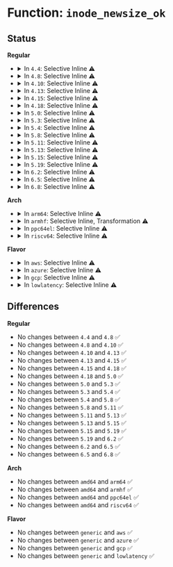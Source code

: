 # Function: <code>inode_newsize_ok</code>

## Status
<b>Regular</b>
<ul>
<li>
<details>
<summary>In <code>4.4</code>: Selective Inline ⚠️</summary>

```c
int inode_newsize_ok(const struct inode *inode, loff_t offset);
```

**Collision:** Unique Global

**Inline:** Selective

**Transformation:** False

**Instances:**

```
In fs/attr.c (ffffffff812292f0)
Location: fs/attr.c:141
Inline: True
Direct callers:
  - mm/shmem.c:shmem_fallocate
  - fs/attr.c:inode_change_ok
  - fs/ext4/extents.c:ext4_fallocate
  - fs/ext4/extents.c:ext4_fallocate
  - fs/hugetlbfs/inode.c:hugetlbfs_fallocate
  - fs/ecryptfs/inode.c:ecryptfs_inode_newsize_ok
```
**Symbols:**

```
ffffffff812292f0-ffffffff8122935a: inode_newsize_ok (STB_GLOBAL)
```
</details>
</li>
<li>
<details>
<summary>In <code>4.8</code>: Selective Inline ⚠️</summary>

```c
int inode_newsize_ok(const struct inode *inode, loff_t offset);
```

**Collision:** Unique Global

**Inline:** Selective

**Transformation:** False

**Instances:**

```
In fs/attr.c (ffffffff81251a20)
Location: fs/attr.c:117
Inline: True
Direct callers:
  - mm/shmem.c:shmem_fallocate
  - fs/attr.c:inode_change_ok
  - fs/ext4/extents.c:ext4_fallocate
  - fs/ext4/extents.c:ext4_fallocate
  - fs/hugetlbfs/inode.c:hugetlbfs_fallocate
  - fs/ecryptfs/inode.c:ecryptfs_inode_newsize_ok
```
**Symbols:**

```
ffffffff81251a20-ffffffff81251a8a: inode_newsize_ok (STB_GLOBAL)
```
</details>
</li>
<li>
<details>
<summary>In <code>4.10</code>: Selective Inline ⚠️</summary>

```c
int inode_newsize_ok(const struct inode *inode, loff_t offset);
```

**Collision:** Unique Global

**Inline:** Selective

**Transformation:** False

**Instances:**

```
In fs/attr.c (ffffffff81264bf0)
Location: fs/attr.c:130
Inline: True
Direct callers:
  - mm/shmem.c:shmem_fallocate
  - fs/attr.c:setattr_prepare
  - fs/ext4/extents.c:ext4_fallocate
  - fs/ext4/extents.c:ext4_fallocate
  - fs/hugetlbfs/inode.c:hugetlbfs_fallocate
  - fs/ecryptfs/inode.c:ecryptfs_inode_newsize_ok
```
**Symbols:**

```
ffffffff81264bf0-ffffffff81264c5a: inode_newsize_ok (STB_GLOBAL)
```
</details>
</li>
<li>
<details>
<summary>In <code>4.13</code>: Selective Inline ⚠️</summary>

```c
int inode_newsize_ok(const struct inode *inode, loff_t offset);
```

**Collision:** Unique Global

**Inline:** Selective

**Transformation:** False

**Instances:**

```
In fs/attr.c (ffffffff81272420)
Location: fs/attr.c:131
Inline: True
Direct callers:
  - mm/shmem.c:shmem_fallocate
  - fs/attr.c:setattr_prepare
  - fs/ext4/extents.c:ext4_fallocate
  - fs/ext4/extents.c:ext4_fallocate
  - fs/hugetlbfs/inode.c:hugetlbfs_fallocate
  - fs/ecryptfs/inode.c:ecryptfs_inode_newsize_ok
```
**Symbols:**

```
ffffffff81272420-ffffffff8127248a: inode_newsize_ok (STB_GLOBAL)
```
</details>
</li>
<li>
<details>
<summary>In <code>4.15</code>: Selective Inline ⚠️</summary>

```c
int inode_newsize_ok(const struct inode *inode, loff_t offset);
```

**Collision:** Unique Global

**Inline:** Selective

**Transformation:** False

**Instances:**

```
In fs/attr.c (ffffffff81294d40)
Location: fs/attr.c:132
Inline: True
Direct callers:
  - mm/shmem.c:shmem_fallocate
  - fs/attr.c:setattr_prepare
  - fs/ext4/extents.c:ext4_fallocate
  - fs/ext4/extents.c:ext4_fallocate
  - fs/hugetlbfs/inode.c:hugetlbfs_fallocate
  - fs/ecryptfs/inode.c:ecryptfs_inode_newsize_ok
```
**Symbols:**

```
ffffffff81294d40-ffffffff81294dab: inode_newsize_ok (STB_GLOBAL)
```
</details>
</li>
<li>
<details>
<summary>In <code>4.18</code>: Selective Inline ⚠️</summary>

```c
int inode_newsize_ok(const struct inode *inode, loff_t offset);
```

**Collision:** Unique Global

**Inline:** Selective

**Transformation:** False

**Instances:**

```
In fs/attr.c (ffffffff812baf00)
Location: fs/attr.c:134
Inline: True
Direct callers:
  - mm/shmem.c:shmem_fallocate
  - fs/attr.c:setattr_prepare
  - fs/ext4/extents.c:ext4_fallocate
  - fs/ext4/extents.c:ext4_fallocate
  - fs/hugetlbfs/inode.c:hugetlbfs_fallocate
  - fs/ecryptfs/inode.c:ecryptfs_inode_newsize_ok
```
**Symbols:**

```
ffffffff812baf00-ffffffff812baf6b: inode_newsize_ok (STB_GLOBAL)
```
</details>
</li>
<li>
<details>
<summary>In <code>5.0</code>: Selective Inline ⚠️</summary>

```c
int inode_newsize_ok(const struct inode *inode, loff_t offset);
```

**Collision:** Unique Global

**Inline:** Selective

**Transformation:** False

**Instances:**

```
In fs/attr.c (ffffffff812d00f0)
Location: fs/attr.c:135
Inline: True
Direct callers:
  - mm/shmem.c:shmem_fallocate
  - fs/attr.c:setattr_prepare
  - fs/ext4/extents.c:ext4_fallocate
  - fs/ext4/extents.c:ext4_fallocate
  - fs/hugetlbfs/inode.c:hugetlbfs_fallocate
  - fs/ecryptfs/inode.c:ecryptfs_inode_newsize_ok
```
**Symbols:**

```
ffffffff812d00f0-ffffffff812d015b: inode_newsize_ok (STB_GLOBAL)
```
</details>
</li>
<li>
<details>
<summary>In <code>5.3</code>: Selective Inline ⚠️</summary>

```c
int inode_newsize_ok(const struct inode *inode, loff_t offset);
```

**Collision:** Unique Global

**Inline:** Selective

**Transformation:** False

**Instances:**

```
In fs/attr.c (ffffffff812ed110)
Location: fs/attr.c:135
Inline: True
Direct callers:
  - mm/shmem.c:shmem_fallocate
  - fs/attr.c:setattr_prepare
  - fs/ext4/extents.c:ext4_fallocate
  - fs/ext4/extents.c:ext4_zero_range
  - fs/hugetlbfs/inode.c:hugetlbfs_fallocate
  - fs/ecryptfs/inode.c:ecryptfs_inode_newsize_ok
  - fs/fuse/file.c:fuse_file_fallocate
```
**Symbols:**

```
ffffffff812ed110-ffffffff812ed17a: inode_newsize_ok (STB_GLOBAL)
```
</details>
</li>
<li>
<details>
<summary>In <code>5.4</code>: Selective Inline ⚠️</summary>

```c
int inode_newsize_ok(const struct inode *inode, loff_t offset);
```

**Collision:** Unique Global

**Inline:** Selective

**Transformation:** False

**Instances:**

```
In fs/attr.c (ffffffff812feb70)
Location: fs/attr.c:135
Inline: True
Direct callers:
  - mm/shmem.c:shmem_fallocate
  - fs/attr.c:setattr_prepare
  - fs/ext4/extents.c:ext4_fallocate
  - fs/ext4/extents.c:ext4_zero_range
  - fs/hugetlbfs/inode.c:hugetlbfs_fallocate
  - fs/ecryptfs/inode.c:ecryptfs_inode_newsize_ok
  - fs/fuse/file.c:fuse_file_fallocate
```
**Symbols:**

```
ffffffff812feb70-ffffffff812febda: inode_newsize_ok (STB_GLOBAL)
```
</details>
</li>
<li>
<details>
<summary>In <code>5.8</code>: Selective Inline ⚠️</summary>

```c
int inode_newsize_ok(const struct inode *inode, loff_t offset);
```

**Collision:** Unique Global

**Inline:** Selective

**Transformation:** False

**Instances:**

```
In fs/attr.c (ffffffff81337c70)
Location: fs/attr.c:135
Inline: True
Direct callers:
  - mm/shmem.c:shmem_fallocate
  - fs/attr.c:setattr_prepare
  - fs/buffer.c:generic_cont_expand_simple
  - fs/ext4/extents.c:ext4_fallocate
  - fs/ext4/extents.c:ext4_zero_range
  - fs/hugetlbfs/inode.c:hugetlbfs_fallocate
  - fs/ecryptfs/inode.c:ecryptfs_setattr
  - fs/ecryptfs/inode.c:ecryptfs_truncate
  - fs/fuse/file.c:fuse_file_fallocate
```
**Symbols:**

```
ffffffff81337c70-ffffffff81337cd4: inode_newsize_ok (STB_GLOBAL)
```
</details>
</li>
<li>
<details>
<summary>In <code>5.11</code>: Selective Inline ⚠️</summary>

```c
int inode_newsize_ok(const struct inode *inode, loff_t offset);
```

**Collision:** Unique Global

**Inline:** Selective

**Transformation:** False

**Instances:**

```
In fs/attr.c (ffffffff813435d0)
Location: fs/attr.c:135
Inline: True
Direct callers:
  - mm/shmem.c:shmem_fallocate
  - fs/attr.c:setattr_prepare
  - fs/buffer.c:generic_cont_expand_simple
  - fs/ext4/extents.c:ext4_fallocate
  - fs/ext4/extents.c:ext4_zero_range
  - fs/hugetlbfs/inode.c:hugetlbfs_fallocate
  - fs/ecryptfs/inode.c:ecryptfs_setattr
  - fs/ecryptfs/inode.c:ecryptfs_truncate
  - fs/fuse/file.c:fuse_file_fallocate
```
**Symbols:**

```
ffffffff813435d0-ffffffff81343634: inode_newsize_ok (STB_GLOBAL)
```
</details>
</li>
<li>
<details>
<summary>In <code>5.13</code>: Selective Inline ⚠️</summary>

```c
int inode_newsize_ok(const struct inode *inode, loff_t offset);
```

**Collision:** Unique Global

**Inline:** Selective

**Transformation:** False

**Instances:**

```
In fs/attr.c (ffffffff813498d0)
Location: fs/attr.c:171
Inline: True
Direct callers:
  - mm/shmem.c:shmem_fallocate
  - fs/attr.c:setattr_prepare
  - fs/buffer.c:generic_cont_expand_simple
  - fs/ext4/extents.c:ext4_fallocate
  - fs/ext4/extents.c:ext4_zero_range
  - fs/hugetlbfs/inode.c:hugetlbfs_fallocate
  - fs/ecryptfs/inode.c:ecryptfs_setattr
  - fs/ecryptfs/inode.c:ecryptfs_truncate
  - fs/fuse/file.c:fuse_file_fallocate
```
**Symbols:**

```
ffffffff813498d0-ffffffff81349937: inode_newsize_ok (STB_GLOBAL)
```
</details>
</li>
<li>
<details>
<summary>In <code>5.15</code>: Selective Inline ⚠️</summary>

```c
int inode_newsize_ok(const struct inode *inode, loff_t offset);
```

**Collision:** Unique Global

**Inline:** Selective

**Transformation:** False

**Instances:**

```
In fs/attr.c (ffffffff81397620)
Location: fs/attr.c:171
Inline: True
Direct callers:
  - mm/shmem.c:shmem_fallocate
  - fs/attr.c:setattr_prepare
  - fs/buffer.c:generic_cont_expand_simple
  - fs/ext4/extents.c:ext4_fallocate
  - fs/ext4/extents.c:ext4_zero_range
  - fs/hugetlbfs/inode.c:hugetlbfs_fallocate
  - fs/ecryptfs/inode.c:ecryptfs_setattr
  - fs/ecryptfs/inode.c:ecryptfs_truncate
  - fs/fuse/file.c:fuse_file_fallocate
```
**Symbols:**

```
ffffffff81397620-ffffffff81397687: inode_newsize_ok (STB_GLOBAL)
```
</details>
</li>
<li>
<details>
<summary>In <code>5.19</code>: Selective Inline ⚠️</summary>

```c
int inode_newsize_ok(const struct inode *inode, loff_t offset);
```

**Collision:** Unique Global

**Inline:** Selective

**Transformation:** False

**Instances:**

```
In fs/attr.c (ffffffff81419810)
Location: fs/attr.c:185
Inline: True
Direct callers:
  - mm/shmem.c:shmem_fallocate
  - fs/attr.c:setattr_prepare
  - fs/buffer.c:generic_cont_expand_simple
  - fs/ext4/extents.c:ext4_fallocate
  - fs/ext4/extents.c:ext4_zero_range
  - fs/hugetlbfs/inode.c:hugetlbfs_fallocate
  - fs/ecryptfs/inode.c:ecryptfs_setattr
  - fs/ecryptfs/inode.c:ecryptfs_truncate
  - fs/fuse/file.c:fuse_file_fallocate
```
**Symbols:**

```
ffffffff81419810-ffffffff814198b1: inode_newsize_ok (STB_GLOBAL)
```
</details>
</li>
<li>
<details>
<summary>In <code>6.2</code>: Selective Inline ⚠️</summary>

```c
int inode_newsize_ok(const struct inode *inode, loff_t offset);
```

**Collision:** Unique Global

**Inline:** Selective

**Transformation:** False

**Instances:**

```
In fs/attr.c (ffffffff814a52e0)
Location: fs/attr.c:247
Inline: True
Direct callers:
  - mm/shmem.c:shmem_fallocate
  - fs/attr.c:setattr_prepare
  - fs/buffer.c:generic_cont_expand_simple
  - fs/ext4/extents.c:ext4_fallocate
  - fs/ext4/extents.c:ext4_zero_range
  - fs/hugetlbfs/inode.c:hugetlbfs_fallocate
  - fs/ecryptfs/inode.c:ecryptfs_setattr
  - fs/ecryptfs/inode.c:ecryptfs_truncate
  - fs/fuse/file.c:fuse_file_fallocate
```
**Symbols:**

```
ffffffff814a52e0-ffffffff814a5381: inode_newsize_ok (STB_GLOBAL)
```
</details>
</li>
<li>
<details>
<summary>In <code>6.5</code>: Selective Inline ⚠️</summary>

```c
int inode_newsize_ok(const struct inode *inode, loff_t offset);
```

**Collision:** Unique Global

**Inline:** Selective

**Transformation:** False

**Instances:**

```
In fs/attr.c (ffffffff814da710)
Location: fs/attr.c:248
Inline: True
Direct callers:
  - mm/shmem.c:shmem_fallocate
  - fs/attr.c:setattr_prepare
  - fs/buffer.c:generic_cont_expand_simple
  - fs/ext4/extents.c:ext4_fallocate
  - fs/ext4/extents.c:ext4_zero_range
  - fs/hugetlbfs/inode.c:hugetlbfs_fallocate
  - fs/ecryptfs/inode.c:ecryptfs_setattr
  - fs/ecryptfs/inode.c:ecryptfs_truncate
  - fs/fuse/file.c:fuse_file_fallocate
```
**Symbols:**

```
ffffffff814da710-ffffffff814da7b1: inode_newsize_ok (STB_GLOBAL)
```
</details>
</li>
<li>
<details>
<summary>In <code>6.8</code>: Selective Inline ⚠️</summary>

```c
int inode_newsize_ok(const struct inode *inode, loff_t offset);
```

**Collision:** Unique Global

**Inline:** Selective

**Transformation:** False

**Instances:**

```
In fs/attr.c (ffffffff8150ccb0)
Location: fs/attr.c:248
Inline: True
Direct callers:
  - mm/shmem.c:shmem_fallocate
  - fs/attr.c:setattr_prepare
  - fs/buffer.c:generic_cont_expand_simple
  - fs/ext4/extents.c:ext4_fallocate
  - fs/ext4/extents.c:ext4_zero_range
  - fs/hugetlbfs/inode.c:hugetlbfs_fallocate
  - fs/ecryptfs/inode.c:ecryptfs_setattr
  - fs/ecryptfs/inode.c:ecryptfs_truncate
  - fs/fuse/file.c:fuse_file_fallocate
```
**Symbols:**

```
ffffffff8150ccb0-ffffffff8150cd51: inode_newsize_ok (STB_GLOBAL)
```
</details>
</li>
</ul>
<b>Arch</b>
<ul>
<li>
<details>
<summary>In <code>arm64</code>: Selective Inline ⚠️</summary>

```c
int inode_newsize_ok(const struct inode *inode, loff_t offset);
```

**Collision:** Unique Global

**Inline:** Selective

**Transformation:** False

**Instances:**

```
In fs/attr.c (ffff8000103b0040)
Location: fs/attr.c:135
Inline: True
Direct callers:
  - mm/shmem.c:shmem_fallocate
  - fs/attr.c:setattr_prepare
  - fs/ext4/extents.c:ext4_fallocate
  - fs/ext4/extents.c:ext4_zero_range
  - fs/hugetlbfs/inode.c:hugetlbfs_fallocate
  - fs/ecryptfs/inode.c:ecryptfs_inode_newsize_ok
  - fs/fuse/file.c:fuse_file_fallocate
```
**Symbols:**

```
ffff8000103b0040-ffff8000103b00d0: inode_newsize_ok (STB_GLOBAL)
```
</details>
</li>
<li>
<details>
<summary>In <code>armhf</code>: Selective Inline, Transformation ⚠️</summary>

```c
int inode_newsize_ok(const struct inode *inode, loff_t offset);
```

**Collision:** Unique Global

**Inline:** Selective

**Transformation:** True

**Instances:**

```
In fs/attr.c (c058f974)
Location: fs/attr.c:135
Inline: True
Inline callers:
  - fs/attr.c:setattr_prepare
Direct callers:
  - mm/shmem.c:shmem_fallocate
  - fs/attr.c:setattr_prepare
  - fs/ext4/extents.c:ext4_fallocate
  - fs/ext4/extents.c:ext4_zero_range
  - fs/ecryptfs/inode.c:ecryptfs_inode_newsize_ok
  - fs/fuse/file.c:fuse_file_fallocate
```
**Symbols:**

```
c058f880-c058f8fc: inode_newsize_ok.part.0 (STB_LOCAL)
c058f8fc-c058f944: inode_newsize_ok (STB_GLOBAL)
```
</details>
</li>
<li>
<details>
<summary>In <code>ppc64el</code>: Selective Inline ⚠️</summary>

```c
int inode_newsize_ok(const struct inode *inode, loff_t offset);
```

**Collision:** Unique Global

**Inline:** Selective

**Transformation:** False

**Instances:**

```
In fs/attr.c (c0000000004ab710)
Location: fs/attr.c:135
Inline: True
Direct callers:
  - mm/shmem.c:shmem_fallocate
  - fs/attr.c:setattr_prepare
  - fs/buffer.c:generic_cont_expand_simple
  - fs/ext4/extents.c:ext4_fallocate
  - fs/ext4/extents.c:ext4_zero_range
  - fs/hugetlbfs/inode.c:hugetlbfs_fallocate
  - fs/ecryptfs/inode.c:ecryptfs_inode_newsize_ok
  - fs/fuse/file.c:fuse_file_fallocate
```
**Symbols:**

```
c0000000004ab710-c0000000004ab7bc: inode_newsize_ok (STB_GLOBAL)
```
</details>
</li>
<li>
<details>
<summary>In <code>riscv64</code>: Selective Inline ⚠️</summary>

```c
int inode_newsize_ok(const struct inode *inode, loff_t offset);
```

**Collision:** Unique Global

**Inline:** Selective

**Transformation:** False

**Instances:**

```
In fs/attr.c (ffffffe0002744a4)
Location: fs/attr.c:135
Inline: True
Direct callers:
  - mm/shmem.c:shmem_fallocate
  - fs/attr.c:setattr_prepare
  - fs/ext4/extents.c:ext4_fallocate
  - fs/ext4/extents.c:ext4_zero_range
  - fs/hugetlbfs/inode.c:hugetlbfs_fallocate
  - fs/ecryptfs/inode.c:ecryptfs_inode_newsize_ok
  - fs/fuse/file.c:fuse_file_fallocate
```
**Symbols:**

```
ffffffe0002744a4-ffffffe000274510: inode_newsize_ok (STB_GLOBAL)
```
</details>
</li>
</ul>
<b>Flavor</b>
<ul>
<li>
<details>
<summary>In <code>aws</code>: Selective Inline ⚠️</summary>

```c
int inode_newsize_ok(const struct inode *inode, loff_t offset);
```

**Collision:** Unique Global

**Inline:** Selective

**Transformation:** False

**Instances:**

```
In fs/attr.c (ffffffff812f7150)
Location: fs/attr.c:135
Inline: True
Direct callers:
  - mm/shmem.c:shmem_fallocate
  - fs/attr.c:setattr_prepare
  - fs/ext4/extents.c:ext4_fallocate
  - fs/ext4/extents.c:ext4_zero_range
  - fs/hugetlbfs/inode.c:hugetlbfs_fallocate
  - fs/ecryptfs/inode.c:ecryptfs_inode_newsize_ok
  - fs/fuse/file.c:fuse_file_fallocate
```
**Symbols:**

```
ffffffff812f7150-ffffffff812f71ba: inode_newsize_ok (STB_GLOBAL)
```
</details>
</li>
<li>
<details>
<summary>In <code>azure</code>: Selective Inline ⚠️</summary>

```c
int inode_newsize_ok(const struct inode *inode, loff_t offset);
```

**Collision:** Unique Global

**Inline:** Selective

**Transformation:** False

**Instances:**

```
In fs/attr.c (ffffffff812e7d70)
Location: fs/attr.c:135
Inline: True
Direct callers:
  - mm/shmem.c:shmem_fallocate
  - fs/attr.c:setattr_prepare
  - fs/ext4/extents.c:ext4_fallocate
  - fs/ext4/extents.c:ext4_zero_range
  - fs/hugetlbfs/inode.c:hugetlbfs_fallocate
  - fs/ecryptfs/inode.c:ecryptfs_inode_newsize_ok
  - fs/fuse/file.c:fuse_file_fallocate
```
**Symbols:**

```
ffffffff812e7d70-ffffffff812e7dda: inode_newsize_ok (STB_GLOBAL)
```
</details>
</li>
<li>
<details>
<summary>In <code>gcp</code>: Selective Inline ⚠️</summary>

```c
int inode_newsize_ok(const struct inode *inode, loff_t offset);
```

**Collision:** Unique Global

**Inline:** Selective

**Transformation:** False

**Instances:**

```
In fs/attr.c (ffffffff812f4f60)
Location: fs/attr.c:135
Inline: True
Direct callers:
  - mm/shmem.c:shmem_fallocate
  - fs/attr.c:setattr_prepare
  - fs/ext4/extents.c:ext4_fallocate
  - fs/ext4/extents.c:ext4_zero_range
  - fs/hugetlbfs/inode.c:hugetlbfs_fallocate
  - fs/ecryptfs/inode.c:ecryptfs_inode_newsize_ok
  - fs/fuse/file.c:fuse_file_fallocate
```
**Symbols:**

```
ffffffff812f4f60-ffffffff812f4fca: inode_newsize_ok (STB_GLOBAL)
```
</details>
</li>
<li>
<details>
<summary>In <code>lowlatency</code>: Selective Inline ⚠️</summary>

```c
int inode_newsize_ok(const struct inode *inode, loff_t offset);
```

**Collision:** Unique Global

**Inline:** Selective

**Transformation:** False

**Instances:**

```
In fs/attr.c (ffffffff813060f0)
Location: fs/attr.c:135
Inline: True
Direct callers:
  - mm/shmem.c:shmem_fallocate
  - fs/attr.c:setattr_prepare
  - fs/ext4/extents.c:ext4_fallocate
  - fs/ext4/extents.c:ext4_zero_range
  - fs/hugetlbfs/inode.c:hugetlbfs_fallocate
  - fs/ecryptfs/inode.c:ecryptfs_inode_newsize_ok
  - fs/fuse/file.c:fuse_file_fallocate
```
**Symbols:**

```
ffffffff813060f0-ffffffff8130615a: inode_newsize_ok (STB_GLOBAL)
```
</details>
</li>
</ul>

## Differences
<b>Regular</b>
<ul>
<li>
No changes between <code>4.4</code> and <code>4.8</code> ✅
</li>
<li>
No changes between <code>4.8</code> and <code>4.10</code> ✅
</li>
<li>
No changes between <code>4.10</code> and <code>4.13</code> ✅
</li>
<li>
No changes between <code>4.13</code> and <code>4.15</code> ✅
</li>
<li>
No changes between <code>4.15</code> and <code>4.18</code> ✅
</li>
<li>
No changes between <code>4.18</code> and <code>5.0</code> ✅
</li>
<li>
No changes between <code>5.0</code> and <code>5.3</code> ✅
</li>
<li>
No changes between <code>5.3</code> and <code>5.4</code> ✅
</li>
<li>
No changes between <code>5.4</code> and <code>5.8</code> ✅
</li>
<li>
No changes between <code>5.8</code> and <code>5.11</code> ✅
</li>
<li>
No changes between <code>5.11</code> and <code>5.13</code> ✅
</li>
<li>
No changes between <code>5.13</code> and <code>5.15</code> ✅
</li>
<li>
No changes between <code>5.15</code> and <code>5.19</code> ✅
</li>
<li>
No changes between <code>5.19</code> and <code>6.2</code> ✅
</li>
<li>
No changes between <code>6.2</code> and <code>6.5</code> ✅
</li>
<li>
No changes between <code>6.5</code> and <code>6.8</code> ✅
</li>
</ul>
<b>Arch</b>
<ul>
<li>
No changes between <code>amd64</code> and <code>arm64</code> ✅
</li>
<li>
No changes between <code>amd64</code> and <code>armhf</code> ✅
</li>
<li>
No changes between <code>amd64</code> and <code>ppc64el</code> ✅
</li>
<li>
No changes between <code>amd64</code> and <code>riscv64</code> ✅
</li>
</ul>
<b>Flavor</b>
<ul>
<li>
No changes between <code>generic</code> and <code>aws</code> ✅
</li>
<li>
No changes between <code>generic</code> and <code>azure</code> ✅
</li>
<li>
No changes between <code>generic</code> and <code>gcp</code> ✅
</li>
<li>
No changes between <code>generic</code> and <code>lowlatency</code> ✅
</li>
</ul>
